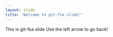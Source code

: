 ```yaml
---
layout: slide
title: "Welcome to git-fsa slide!"
---
```

This is git-fsa slide
Use the left arrow to go back!
